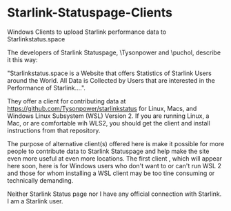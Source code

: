 # Starlink-Statuspage-Clients
Windows Clients to upload Starlink performance data to Starlinkstatus.space

The developers of Starlink Statuspage, \Tysonpower and \puchol, describe it this way:

"Starlinkstatus.space is a Website that offers Statistics of Starlink Users around the World. All Data is Collected by Users that are interested in the Performance of Starlink....".

They offer a client for contributing data at https://github.com/Tysonpower/starlinkstatus for Linux, Macs, and Windows Linux Subsystem (WSL) Version 2. If you are running Linux, a Mac, or are comfortable wih WLS2, you should get the client and install instructions from that repository.

The purpose of alternative client(s) offered here is make it possible for more people to contribute data to Starlink Statuspage and help make the site even more useful at even more locations. The first client , which will appear here soon, here is for Windows users who don't want to or can't run WSL 2 and those for whom installing a WSL client may be too tine consuming or technically demanding.

Neither Starlink Status page nor I have any official connection with Starlink. I am a Starlink user.


